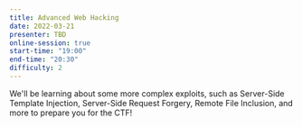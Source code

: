 ```yaml
---
title: Advanced Web Hacking
date: 2022-03-21
presenter: TBD
online-session: true
start-time: "19:00"
end-time: "20:30"
difficulty: 2
---
```


We'll be learning about some more complex exploits, such as Server-Side Template Injection, Server-Side Request Forgery, Remote File Inclusion, and more to prepare you for the CTF!